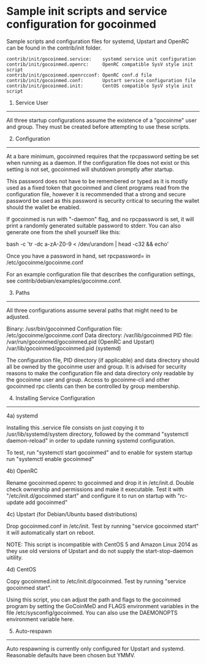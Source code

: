 Sample init scripts and service configuration for gocoinmed
==========================================================

Sample scripts and configuration files for systemd, Upstart and OpenRC
can be found in the contrib/init folder.

    contrib/init/gocoinmed.service:    systemd service unit configuration
    contrib/init/gocoinmed.openrc:     OpenRC compatible SysV style init script
    contrib/init/gocoinmed.openrcconf: OpenRC conf.d file
    contrib/init/gocoinmed.conf:       Upstart service configuration file
    contrib/init/gocoinmed.init:       CentOS compatible SysV style init script

1. Service User
---------------------------------

All three startup configurations assume the existence of a "gocoinme" user
and group.  They must be created before attempting to use these scripts.

2. Configuration
---------------------------------

At a bare minimum, gocoinmed requires that the rpcpassword setting be set
when running as a daemon.  If the configuration file does not exist or this
setting is not set, gocoinmed will shutdown promptly after startup.

This password does not have to be remembered or typed as it is mostly used
as a fixed token that gocoinmed and client programs read from the configuration
file, however it is recommended that a strong and secure password be used
as this password is security critical to securing the wallet should the
wallet be enabled.

If gocoinmed is run with "-daemon" flag, and no rpcpassword is set, it will
print a randomly generated suitable password to stderr.  You can also
generate one from the shell yourself like this:

bash -c 'tr -dc a-zA-Z0-9 < /dev/urandom | head -c32 && echo'

Once you have a password in hand, set rpcpassword= in /etc/gocoinme/gocoinme.conf

For an example configuration file that describes the configuration settings,
see contrib/debian/examples/gocoinme.conf.

3. Paths
---------------------------------

All three configurations assume several paths that might need to be adjusted.

Binary:              /usr/bin/gocoinmed
Configuration file:  /etc/gocoinme/gocoinme.conf
Data directory:      /var/lib/gocoinmed
PID file:            /var/run/gocoinmed/gocoinmed.pid (OpenRC and Upstart)
                     /var/lib/gocoinmed/gocoinmed.pid (systemd)

The configuration file, PID directory (if applicable) and data directory
should all be owned by the gocoinme user and group.  It is advised for security
reasons to make the configuration file and data directory only readable by the
gocoinme user and group.  Access to gocoinme-cli and other gocoinmed rpc clients
can then be controlled by group membership.

4. Installing Service Configuration
-----------------------------------

4a) systemd

Installing this .service file consists on just copying it to
/usr/lib/systemd/system directory, followed by the command
"systemctl daemon-reload" in order to update running systemd configuration.

To test, run "systemctl start gocoinmed" and to enable for system startup run
"systemctl enable gocoinmed"

4b) OpenRC

Rename gocoinmed.openrc to gocoinmed and drop it in /etc/init.d.  Double
check ownership and permissions and make it executable.  Test it with
"/etc/init.d/gocoinmed start" and configure it to run on startup with
"rc-update add gocoinmed"

4c) Upstart (for Debian/Ubuntu based distributions)

Drop gocoinmed.conf in /etc/init.  Test by running "service gocoinmed start"
it will automatically start on reboot.

NOTE: This script is incompatible with CentOS 5 and Amazon Linux 2014 as they
use old versions of Upstart and do not supply the start-stop-daemon uitility.

4d) CentOS

Copy gocoinmed.init to /etc/init.d/gocoinmed. Test by running "service gocoinmed start".

Using this script, you can adjust the path and flags to the gocoinmed program by
setting the GoCoinMeD and FLAGS environment variables in the file
/etc/sysconfig/gocoinmed. You can also use the DAEMONOPTS environment variable here.

5. Auto-respawn
-----------------------------------

Auto respawning is currently only configured for Upstart and systemd.
Reasonable defaults have been chosen but YMMV.
